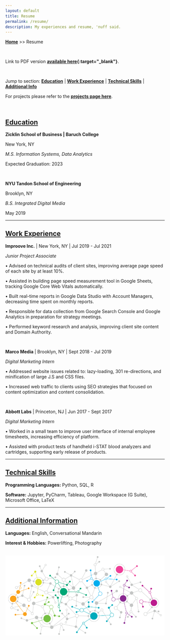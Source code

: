 ```yaml
---
layout: default
title: Resume
permalink: /resume/
description: My experiences and resume, 'nuff said.
---
```

**[Home](https://xyjiang970.github.io)** >> Resume

<br>

Link to PDF version **[available here](/jason_resume.pdf){:target="_blank"}**.

<br>

Jump to section: **[Education](#education)** \| **[Work Experience](#work-experience)** \| **[Technical Skills](#technical-skills)** \| **[Additional Info](#additional-information)**

For projects please refer to the **[projects page here](/projects/)**.

<br>

## [Education](#education)
**Zicklin School of Business \| Baruch College**

New York, NY

_M.S. Information Systems, Data Analytics_

Expected Graduation: 2023

<br>

**NYU Tandon School of Engineering**

Brooklyn, NY

_B.S. Integrated Digital Media_

May 2019

-----------------------------
## [Work Experience](#work-experience)
**Improove Inc.** \| New York, NY \| Jul 2019 - Jul 2021

_Junior Project Associate_

• Advised on technical audits of client sites, improving average page speed of each site by at least 10%.

• Assisted in building page speed measurement tool in Google Sheets, tracking Google Core Web Vitals automatically.

• Built real-time reports in Google Data Studio with Account Managers, decreasing time spent on monthly reports.

• Responsible for data collection from Google Search Console and Google Analytics in preparation for strategy meetings.

• Performed keyword research and analysis, improving client site content and Domain Authority.

<br>

**Marco Media** \| Brooklyn, NY \| Sept 2018 - Jul 2019

_Digital Marketing Intern_

• Addressed website issues related to: lazy-loading, 301 re-directions, and minification of large J.S and CSS files.

• Increased web traffic to clients using SEO strategies that focused on content optimization and content consolidation.

<br>

**Abbott Labs** \| Princeton, NJ \| Jun 2017 - Sept 2017

_Digital Marketing Intern_

• Worked in a small team to improve user interface of internal employee timesheets, increasing efficiency of platform.

• Assisted with product tests of handheld i-STAT blood analyzers and cartridges, supporting early release of products.

-----------------------------
## [Technical Skills](#technical-skills)
**Programming Languages:** Python, SQL, R

**Software:** Jupyter, PyCharm, Tableau, Google Workspace (G Suite), Microsoft Office, LaTeX

-----------------------------
## [Additional Information](#additional-information)
**Languages:** English, Conversational Mandarin

**Interest & Hobbies:** Powerlifting, Photography

<br>

<img src="/images/pretty.png" alt="pretty">
